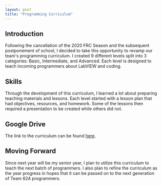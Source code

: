 ```yaml
---
layout: post
title: "Programming Curriculum"
---
```


## Introduction

Following the cancellation of the 2020 FRC Season and the subsequent postponement of school, I decided to take this opportunity to revamp our team's programming curriculum. I created 9 different levels split into 3 categories: Basic, Intermediate, and Advanced. Each level is designed to teach incoming programmers about LabVIEW and coding.

## Skills

Through the development of this curriculum, I learned a lot about preparing teaching materials and lessons. Each level started with a lesson plan that had objectives, resources, and homework. Some of the lessons then required a presentation to be created while others did not.

## Google Drive

The link to the curriculum can be found [here][g-drive].

## Moving Forward

Since next year will be my senior year, I plan to utilize this curriculum to teach the next batch of programmers. I also plan to refine the curriculum as the year progress in hopes that it can be passed on to the next generation of Team 624 programmers.

[g-drive]: https://drive.google.com/open?id=12C09_11jrvME_3CtKL9LgwKkSNhXsidO
